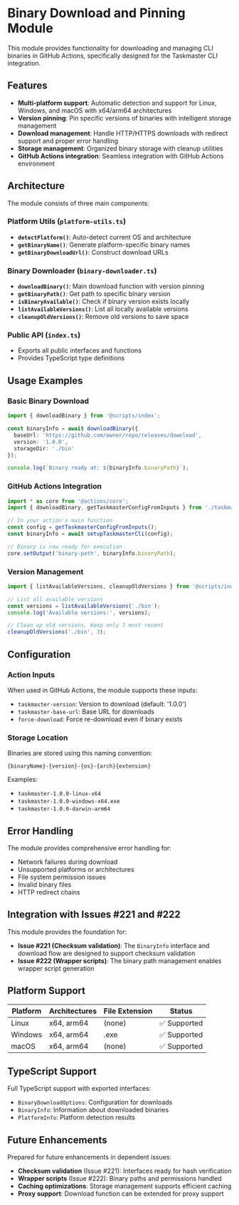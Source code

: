 # Binary Download and Pinning Module

This module provides functionality for downloading and managing CLI binaries in GitHub Actions, specifically designed for the Taskmaster CLI integration.

## Features

- **Multi-platform support**: Automatic detection and support for Linux, Windows, and macOS with x64/arm64 architectures
- **Version pinning**: Pin specific versions of binaries with intelligent storage management
- **Download management**: Handle HTTP/HTTPS downloads with redirect support and proper error handling
- **Storage management**: Organized binary storage with cleanup utilities
- **GitHub Actions integration**: Seamless integration with GitHub Actions environment

## Architecture

The module consists of three main components:

### Platform Utils (`platform-utils.ts`)
- **`detectPlatform()`**: Auto-detect current OS and architecture
- **`getBinaryName()`**: Generate platform-specific binary names
- **`getBinaryDownloadUrl()`**: Construct download URLs

### Binary Downloader (`binary-downloader.ts`)
- **`downloadBinary()`**: Main download function with version pinning
- **`getBinaryPath()`**: Get path to specific binary version
- **`isBinaryAvailable()`**: Check if binary version exists locally
- **`listAvailableVersions()`**: List all locally available versions
- **`cleanupOldVersions()`**: Remove old versions to save space

### Public API (`index.ts`)
- Exports all public interfaces and functions
- Provides TypeScript type definitions

## Usage Examples

### Basic Binary Download

```typescript
import { downloadBinary } from '@scripts/index';

const binaryInfo = await downloadBinary({
  baseUrl: 'https://github.com/owner/repo/releases/download',
  version: '1.0.0',
  storageDir: './bin'
});

console.log(`Binary ready at: ${binaryInfo.binaryPath}`);
```

### GitHub Actions Integration

```typescript
import * as core from '@actions/core';
import { downloadBinary, getTaskmasterConfigFromInputs } from './taskmaster-cli';

// In your action's main function
const config = getTaskmasterConfigFromInputs();
const binaryInfo = await setupTaskmasterCli(config);

// Binary is now ready for execution
core.setOutput('binary-path', binaryInfo.binaryPath);
```

### Version Management

```typescript
import { listAvailableVersions, cleanupOldVersions } from '@scripts/index';

// List all available versions
const versions = listAvailableVersions('./bin');
console.log('Available versions:', versions);

// Clean up old versions, keep only 3 most recent
cleanupOldVersions('./bin', 3);
```

## Configuration

### Action Inputs

When used in GitHub Actions, the module supports these inputs:

- `taskmaster-version`: Version to download (default: '1.0.0')
- `taskmaster-base-url`: Base URL for downloads
- `force-download`: Force re-download even if binary exists

### Storage Location

Binaries are stored using this naming convention:
```
{binaryName}-{version}-{os}-{arch}{extension}
```

Examples:
- `taskmaster-1.0.0-linux-x64`
- `taskmaster-1.0.0-windows-x64.exe`
- `taskmaster-1.0.0-darwin-arm64`

## Error Handling

The module provides comprehensive error handling for:

- Network failures during download
- Unsupported platforms or architectures
- File system permission issues
- Invalid binary files
- HTTP redirect chains

## Integration with Issues #221 and #222

This module provides the foundation for:

- **Issue #221 (Checksum validation)**: The `BinaryInfo` interface and download flow are designed to support checksum validation
- **Issue #222 (Wrapper scripts)**: The binary path management enables wrapper script generation

## Platform Support

| Platform | Architectures | File Extension | Status |
|----------|---------------|----------------|---------|
| Linux    | x64, arm64    | (none)         | ✅ Supported |
| Windows  | x64, arm64    | .exe           | ✅ Supported |
| macOS    | x64, arm64    | (none)         | ✅ Supported |

## TypeScript Support

Full TypeScript support with exported interfaces:

- `BinaryDownloadOptions`: Configuration for downloads
- `BinaryInfo`: Information about downloaded binaries
- `PlatformInfo`: Platform detection results

## Future Enhancements

Prepared for future enhancements in dependent issues:

- **Checksum validation** (Issue #221): Interfaces ready for hash verification
- **Wrapper scripts** (Issue #222): Binary paths and permissions handled
- **Caching optimizations**: Storage management supports efficient caching
- **Proxy support**: Download function can be extended for proxy support